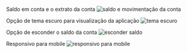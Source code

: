 Saldo em conta e o extrato da conta
![saldo e movimentação da conta](https://github.com/DeangellesES/React-Styled_components--Aplicacao_web-Saldo_e_movimentacao_de_conta/blob/main/saldo%20e%20movimenta%C3%A7%C3%A3o%20da%20conta.png)

Opção de tema escuro para visualização da aplicação
![tema escuro](https://github.com/DeangellesES/React-Styled_components--Aplicacao_web-Saldo_e_movimentacao_de_conta/blob/main/tema%20escuro.png)

Opção de esconder o saldo da conta
![esconder saldo](https://github.com/DeangellesES/React-Styled_components--Aplicacao_web-Saldo_e_movimentacao_de_conta/blob/main/esconder%20saldo.png)

Responsivo para mobile
![responsivo para mobile](https://github.com/DeangellesES/React-Styled_components--Aplicacao_web-Saldo_e_movimentacao_de_conta/blob/main/responsivo%20para%20mobile.png)
